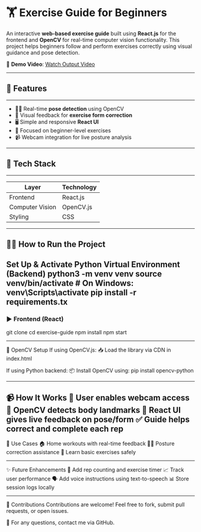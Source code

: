 # 🏋️ Exercise Guide for Beginners

An interactive **web-based exercise guide** built using **React.js** for the frontend and **OpenCV** for real-time computer vision functionality. This project helps beginners follow and perform exercises correctly using visual guidance and pose detection.

🎥 **Demo Video**: [Watch Output Video](https://drive.google.com/file/d/18ki33RvrOC6rBTHYv6f1yz6KLqlQdK7w/view?usp=sharing)

---

## 🚀 Features

---

- 🧍‍♂️ Real-time **pose detection** using OpenCV
- 🧠 Visual feedback for **exercise form correction**
- 🖥️ Simple and responsive **React UI**
- 🎯 Focused on beginner-level exercises
- 📹 Webcam integration for live posture analysis

---

## 🔧 Tech Stack

---

| Layer      | Technology           |
|------------|----------------------|
| Frontend   | React.js             |
| Computer Vision | OpenCV.js       |
| Styling    | CSS                  |

---

## 🧑‍💻 How to Run the Project
Set Up & Activate Python Virtual Environment (Backend)
python3 -m venv venv
source venv/bin/activate  # On Windows: venv\Scripts\activate
pip install -r requirements.tx
---

### ▶️ Frontend (React)

git clone <repo-url>
cd exercise-guide
npm install
npm start

----

🧪 OpenCV Setup
If using OpenCV.js:
📥 Load the library via CDN in index.html

If using Python backend:
📦 Install OpenCV using:
pip install opencv-python

----
📹 How It Works
🧍 User enables webcam access
🎯 OpenCV detects body landmarks
🤖 React UI gives live feedback on pose/form
✅ Guide helps correct and complete each rep
----

📌 Use Cases
🏠 Home workouts with real-time feedback
🧘‍♀️ Posture correction assistance
💪 Learn basic exercises safely

-----
✨ Future Enhancements
🔁 Add rep counting and exercise timer
📈 Track user performance
🗣️ Add voice instructions using text-to-speech
📊 Store session logs locally

-----
🙌 Contributions
Contributions are welcome!
Feel free to fork, submit pull requests, or open issues.

📩 For any questions, contact me via GitHub.
